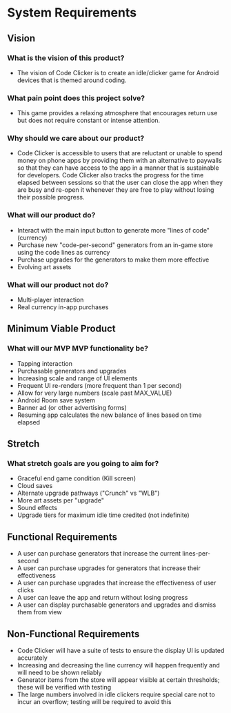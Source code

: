 # System Requirements

## Vision

### What is the vision of this product?

- The vision of Code Clicker is to create an idle/clicker game for Android devices that is themed around coding.

### What pain point does this project solve?

- This game provides a relaxing atmosphere that encourages return use but does not require constant or intense attention.

### Why should we care about our product?

- Code Clicker is accessible to users that are reluctant or unable to spend money on phone apps by providing them with an alternative to paywalls so that they can have access to the app in a manner that is sustainable for developers. Code Clicker also tracks the progress for the time elapsed between sessions so that the user can close the app when they are busy and re-open it whenever they are free to play without losing their possible progress.

### What will our product do?

- Interact with the main input button to generate more "lines of code" (currency)
- Purchase new "code-per-second" generators from an in-game store using the code lines as currency
- Purchase upgrades for the generators to make them more effective
- Evolving art assets

### What will our product not do?

- Multi-player interaction
- Real currency in-app purchases

## Minimum Viable Product

### What will our MVP MVP functionality be?

- Tapping interaction
- Purchasable generators and upgrades
- Increasing scale and range of UI elements
- Frequent UI re-renders (more frequent than 1 per second)
- Allow for very large numbers (scale past MAX_VALUE)
- Android Room save system
- Banner ad (or other advertising forms)
- Resuming app calculates the new balance of lines based on time elapsed

## Stretch

### What stretch goals are you going to aim for?

- Graceful end game condition (Kill screen)
- Cloud saves
- Alternate upgrade pathways ("Crunch" vs "WLB")
- More art assets per "upgrade"
- Sound effects
- Upgrade tiers for maximum idle time credited (not indefinite)

## Functional Requirements

- A user can purchase generators that increase the current lines-per-second
- A user can purchase upgrades for generators that increase their effectiveness
- A user can purchase upgrades that increase the effectiveness of user clicks
- A user can leave the app and return without losing progress
- A user can display purchasable generators and upgrades and dismiss them from view

## Non-Functional Requirements

- Code Clicker will have a suite of tests to ensure the display UI is updated accurately
- Increasing and decreasing the line currency will happen frequently and will need to be shown reliably
- Generator items from the store will appear visible at certain thresholds; these will be verified with testing
- The large numbers involved in idle clickers require special care not to incur an overflow; testing will be required to avoid this
